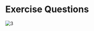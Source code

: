 # Exercise Questions 

![3](https://user-images.githubusercontent.com/111063866/231326829-e4d955c5-3a52-4343-8b3b-710f0916153a.jpg)
